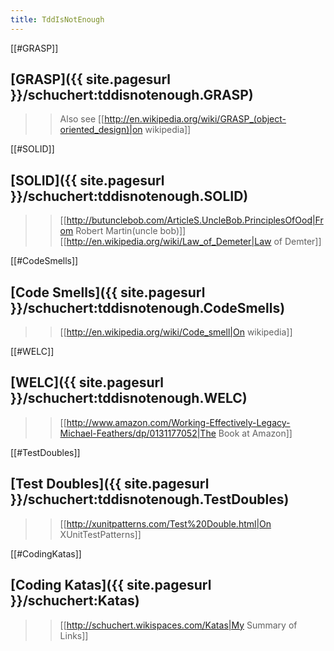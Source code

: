 ```yaml
---
title: TddIsNotEnough
---
```

[[#GRASP]]
## [GRASP]({{ site.pagesurl }}/schuchert:tddisnotenough.GRASP)
>> Also see [[http://en.wikipedia.org/wiki/GRASP_(object-oriented_design)|on wikipedia]]

[[#SOLID]]
## [SOLID]({{ site.pagesurl }}/schuchert:tddisnotenough.SOLID)
>> [[http://butunclebob.com/ArticleS.UncleBob.PrinciplesOfOod|From Robert Martin(uncle bob)]]
>> [[http://en.wikipedia.org/wiki/Law_of_Demeter|Law of Demter]]

[[#CodeSmells]]
## [Code Smells]({{ site.pagesurl }}/schuchert:tddisnotenough.CodeSmells)
>> [[http://en.wikipedia.org/wiki/Code_smell|On wikipedia]]

[[#WELC]]
## [WELC]({{ site.pagesurl }}/schuchert:tddisnotenough.WELC)
>> [[http://www.amazon.com/Working-Effectively-Legacy-Michael-Feathers/dp/0131177052|The Book at Amazon]]

[[#TestDoubles]]
## [Test Doubles]({{ site.pagesurl }}/schuchert:tddisnotenough.TestDoubles)
>> [[http://xunitpatterns.com/Test%20Double.html|On XUnitTestPatterns]]

[[#CodingKatas]]
## [Coding Katas]({{ site.pagesurl }}/schuchert:Katas)
>> [[http://schuchert.wikispaces.com/Katas|My Summary of Links]]